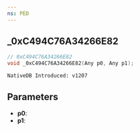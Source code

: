 ```yaml
---
ns: PED
---
```

## _0xC494C76A34266E82

```c
// 0xC494C76A34266E82
void _0xC494C76A34266E82(Any p0, Any p1);
```

```
NativeDB Introduced: v1207
```

## Parameters
* **p0**:
* **p1**:
